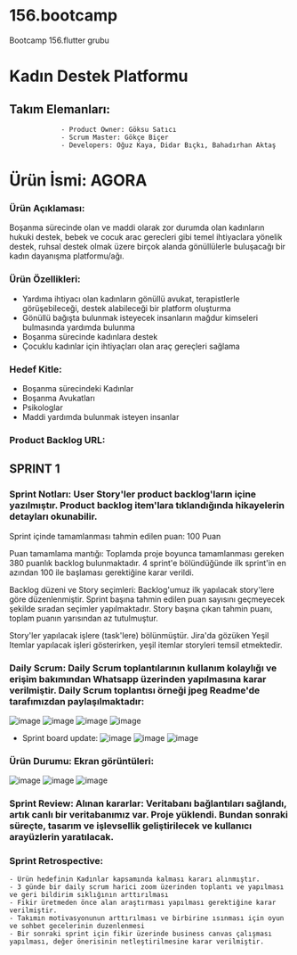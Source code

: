 # 156.bootcamp
Bootcamp 156.flutter grubu

# Kadın Destek Platformu

## Takım Elemanları:

                 - Product Owner: Göksu Satıcı
                 - Scrum Master: Gökçe Biçer
                 - Developers: Oğuz Kaya, Didar Bıçkı, Bahadırhan Aktaş
                 
# Ürün İsmi: AGORA

### Ürün Açıklaması:
Boşanma sürecinde olan ve maddi olarak zor durumda olan kadınların hukuki destek, bebek ve cocuk arac gerecleri gibi temel ihtiyaclara yönelik destek, ruhsal destek olmak üzere birçok alanda gönüllülerle buluşacağı bir kadın dayanışma platformu/ağı.

### Ürün Özellikleri:
- Yardıma ihtiyacı olan kadınların gönüllü avukat, terapistlerle görüşebileceği, destek alabileceği bir platform oluşturma
- Gönüllü bağışta bulunmak isteyecek insanların mağdur kimseleri bulmasında yardımda bulunma
- Boşanma sürecinde kadınlara destek
- Çocuklu kadınlar için ihtiyaçları olan araç gereçleri sağlama

### Hedef Kitle:
- Boşanma sürecindeki Kadınlar
- Boşanma Avukatları
- Psikologlar
- Maddi yardımda bulunmak isteyen insanlar

### Product Backlog URL:




## SPRINT 1

### Sprint Notları: User Story'ler product backlog'ların içine yazılmıştır. Product backlog item'lara tıklandığında hikayelerin detayları okunabilir.

Sprint içinde tamamlanması tahmin edilen puan: 100 Puan

Puan tamamlama mantığı: Toplamda proje boyunca tamamlanması gereken 380 puanlık backlog bulunmaktadır. 4 sprint'e bölündüğünde ilk sprint'in en azından 100 ile başlaması gerektiğine karar verildi.

Backlog düzeni ve Story seçimleri: Backlog'umuz ilk yapılacak story'lere göre düzenlenmiştir. Sprint başına tahmin edilen puan sayısını geçmeyecek şekilde sıradan seçimler yapılmaktadır. Story başına çıkan tahmin puanı, toplam puanın yarısından az tutulmuştur.

Story'ler yapılacak işlere (task'lere) bölünmüştür. Jira'da gözüken Yeşil Itemlar yapılacak işleri gösterirken, yeşil itemlar storyleri temsil etmektedir.


### Daily Scrum: Daily Scrum toplantılarının kullanım kolaylığı ve erişim bakımından Whatsapp üzerinden yapılmasına karar verilmiştir. Daily Scrum toplantısı örneği jpeg Readme'de tarafımızdan paylaşılmaktadır:


![image](https://user-images.githubusercontent.com/104504113/167447517-53ba0e48-1979-4129-b990-91d9e201ef54.png)
![image](https://user-images.githubusercontent.com/104504113/167447671-7b89070a-c610-4990-b4e5-86bf98275225.png) ![image](https://user-images.githubusercontent.com/104504113/167448698-1d038b6d-c9de-40c2-add0-8a77033f97d4.png) ![image](https://user-images.githubusercontent.com/104504113/167448880-6ce9d7b3-4052-4e06-9c67-4c38538ba5b5.png)
- Sprint board update: ![image](https://user-images.githubusercontent.com/104504113/167449694-6a65657f-0492-44f3-8813-016d54217e7f.png)
![image](https://user-images.githubusercontent.com/104504113/167449754-fff3fc9a-cea2-4b0f-91f4-275b96f0cf46.png)
![image](https://user-images.githubusercontent.com/104504113/167449842-4ec9fc53-5516-4f22-ad00-d365eca56cf7.png)


### Ürün Durumu: Ekran görüntüleri:
 ![image](https://user-images.githubusercontent.com/104504113/167450130-30c8a5ae-58e1-44b1-9a6c-bc2d314f9d16.png)
 ![image](https://user-images.githubusercontent.com/104504113/167450161-b966d473-edc1-4d15-9da9-cb2cf8c00e71.png)
 ![image](https://user-images.githubusercontent.com/104504113/167455986-530b854f-e930-4946-93eb-764cbd95d5b5.png)

 
 
### Sprint Review: Alınan kararlar: Veritabanı bağlantıları sağlandı, artık canlı bir veritabanımız var. Proje yüklendi. Bundan sonraki süreçte, tasarım ve işlevsellik geliştirilecek ve kullanıcı arayüzlerin yaratılacak.

### Sprint Retrospective:
    - Ürün hedefinin Kadınlar kapsamında kalması kararı alınmıştır.
    - 3 günde bir daily scrum harici zoom üzerinden toplantı ve yapılması ve geri bildirim sıklığının arttırılması
    - Fikir üretmeden önce alan araştırması yapılması gerektiğine karar verilmiştir.
    - Takımın motivasyonunun arttırılması ve birbirine ısınması için oyun ve sohbet gecelerinin duzenlenmesi
    - Bir sonraki sprint için fikir üzerinde business canvas çalışması yapılması, değer önerisinin netleştirilmesine karar verilmiştir.

 


 





